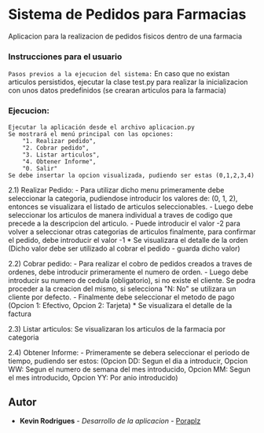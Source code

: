 # Sistema de Pedidos para Farmacias
Aplicacion para la realizacion de pedidos fisicos dentro de una farmacia 

### Instrucciones para el usuario

   `Pasos previos a la ejecucion del sistema:`
    En caso que no existan articulos persistidos, ejecutar la clase test.py 
    para realizar la inicializacion  con unos datos predefinidos (se crearan articulos para la farmacia)

### Ejecucion: 
    Ejecutar la aplicación desde el archivo aplicacion.py
    Se mostrará el menú principal con las opciones: 
        "1. Realizar pedido", 
        "2. Cobrar pedido",
        "3. Listar articulos",
        "4. Obtener Informe",
        "0. Salir"
    Se debe insertar la opcion visualizada, pudiendo ser estas (0,1,2,3,4)

2.1) Realizar Pedido: 
     - Para utilizar dicho menu primeramente debe seleccionar la categoria,
      pudiendose introducir los valores de: (0, 1, 2), entonces se visualizara 
      el listado de articulos seleccionables.
     - Luego debe seleccionar los articulos de manera individual a traves de codigo 
      que precede a la descripcion  del articulo.
     - Puede introducir el valor -2 para volver a seleccionar otras categorias de articulos
      finalmente, para confirmar el pedido, debe introducir el valor -1
     * Se visualizara el detalle de la orden (Dicho valor debe ser utilizado al cobrar el pedido - guarda dicho valor)

2.2) Cobrar pedido: 
     - Para realizar el cobro de pedidos creados a traves de ordenes, 
       debe introducir primeramente el numero de orden.
     - Luego debe introducir su numero de cedula (obligatorio), si no existe el cliente. 
       Se podra proceder a la creacion del mismo, si selecciona "N: No" se utilizara un cliente por defecto. 
     - Finalmente debe seleccionar el metodo de pago (Opcion 1: Efectivo, Opcion 2: Tarjeta)
     * Se visualizara el detalle de la factura
  
2.3)  Listar articulos: Se visualizaran los articulos de la farmacia por categoria     

2.4) Obtener Informe: 
     - Primeramente se debera seleccionar el periodo de tiempo, pudiendo ser estos: 
       (Opcion DD: Segun el dia a introducir, Opcion WW: Segun el numero de semana del mes introducido, Opcion MM: Segun el mes introducido, Opcion YY: Por anio introducido)

## Autor
* **Kevin Rodrigues** - *Desarrollo de la aplicacion* - [Poraplz](https://github.com/poraplz)       